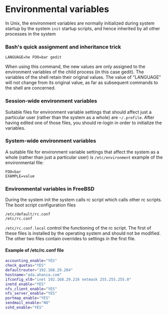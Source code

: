 # Environmental variables
In Unix, the environment variables are normally initialized 
during system startup by the system `init` startup scripts, 
and hence inherited by all other processes in the system

### Bash's quick assignment and inheritance trick
```LANGUAGE=he FOO=bar gedit```

When using this command, the new values are only assigned 
to the environment variables of the child process (in this
case gedit). The variables of the shell retain their original
values. The value of "LANGUAGE" will not change from its
original value, as far as subsequent commands to the shell are concerned.

### Session-wide environment variables
Suitable files for environment variable settings that should 
affect just a particular user (rather than the system as a whole)
are ```~/.profile```. After having edited one 
of those files, you should re-login in order to initialize the variables.

### System-wide environment variables

A suitable file for environment variable settings that 
affect the system as a whole (rather than just a particular
user) is ```/etc/environment```
example of the environmental file:
```
FOO=bar
EXAMPLE=value
```

### Environmental variables in FreeBSD

During the system init the system calls rc script
which calls other rc scripts. The boot script configuration files 
```
/etc/default/rc.conf
/etc/rc.conf
```
```/etc/rc.conf.local``` control the functioning of the rc script. 
The first of these files is installed by the operating system and 
should not be modified. The other two files contain overrides to 
settings in the first file.

#### Example of /etc/rc.conf file
```bash
accounting_enable="YES"
check_quotas="YES"
defaultrouter="192.168.29.204"
hostname="ada.ahania.com"
ifconfig_xl0="inet 192.168.29.216 netmask 255.255.255.0"
inetd_enable="YES"
nfs_client_enable="YES"
nfs_server_enable="YES"
portmap_enable="YES"
sendmail_enable="NO"
sshd_enable="YES"
```



